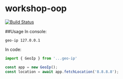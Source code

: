 # workshop-oop
[![Build Status](https://travis-ci.org/imamatory/workshop-oop.svg?branch=master)](https://travis-ci.org/imamatory/workshop-oop)

##Usage
In console:
```
geo-ip 127.0.0.1
```

In code:
```js
import { GeoIp } from '...geo-ip'

const app = new GeoIp();
const location = await app.fetchLocation('8.8.8.8');
```
